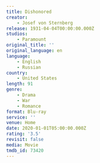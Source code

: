 ```yaml
---
title: Dishonored
creator:
    - Josef von Sternberg
release: 1931-04-04T00:00:00.000Z
studios:
    - Paramount
original_title: ''
original_language: en
language:
    - English
    - Russian
country:
    - United States
length: 91
genre:
    - Drama
    - War
    - Romance
format: Blu-ray
service: ''
venue: Home
date: 2020-01-01T05:00:00.000Z
rating: '3.5'
revisit: false
media: Movie
tmdb_id: 73420
---
```



